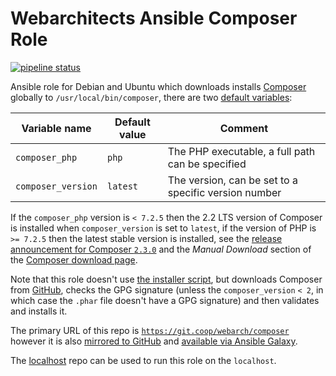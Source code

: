 # Webarchitects Ansible Composer Role

[![pipeline status](https://git.coop/webarch/composer/badges/master/pipeline.svg)](https://git.coop/webarch/composer/-/commits/master)

Ansible role for Debian and Ubuntu which downloads installs [Composer](https://getcomposer.org/) globally to `/usr/local/bin/composer`, there are two [default variables](defaults/main.yml):

| Variable name        | Default value    | Comment                                              |
|----------------------|------------------|------------------------------------------------------|
| `composer_php`       | `php`            | The PHP executable, a full path can be specified     |
| `composer_version`   | `latest`         | The version, can be set to a specific version number |

If the `composer_php` version is `< 7.2.5` then the 2.2 LTS version of Composer is installed when `composer_version` is set to `latest`, if the version of PHP is `>= 7.2.5` then the latest stable version is installed, see the [release announcement for Composer `2.3.0`](https://blog.packagist.com/composer-2-3/) and the *Manual Download* section of the [Composer download page](https://getcomposer.org/download/).

Note that this role doesn't use [the installer script](https://getcomposer.org/doc/faqs/how-to-install-composer-programmatically.md), but downloads Composer from [GitHub](https://github.com/composer/composer/releases), checks the GPG signature (unless the `composer_version` `< 2`, in which case the `.phar` file doesn't have a GPG signature) and then validates and installs it.

The primary URL of this repo is [`https://git.coop/webarch/composer`](https://git.coop/webarch/composer) however it is also [mirrored to GitHub](https://github.com/webarch-coop/ansible-role-composer) and [available via Ansible Galaxy](https://galaxy.ansible.com/chriscroome/composer).

The [localhost](https://git.coop/webarch/localhost) repo can be used to run this role on the `localhost`.
